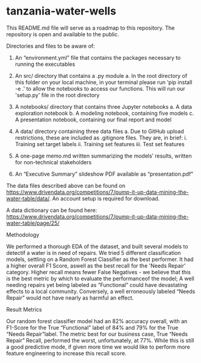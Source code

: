 # tanzania-water-wells

This README.md file will serve as a roadmap to this repository. The repository is open and available to the public.

Directories and files to be aware of:

1. An “environment.yml” file that contains the packages necessary to running the executables

2. An src/ directory that contains a .py module
  a. In the root directory of this folder on your local machine, in your terminal please run 'pip install -e .'  to allow the notebooks to access our functions. This will run our 'setup.py' file in the root directory

2. A notebooks/ directory that contains three Jupyter notebooks
  a. A data exploration notebook
  b. A modeling notebook, containing five models
  c. A presentation notebook, containing our final report and model 

3. A data/ directory containing three data files
  a. Due to GitHub upload restrictions, these are included as .gitignore files. They are, in brief:
    i. Training set target labels
    ii. Training set features
    iii. Test set features
    
4. A one-page memo.md written summarizing the models’ results, written for non-technical stakeholders

5. An “Executive Summary” slideshow PDF available as “presentation.pdf”

The data files described above can be found on https://www.drivendata.org/competitions/7/pump-it-up-data-mining-the-water-table/data/​. An account setup is required for download. 

A data dictionary can be found here: https://www.drivendata.org/competitions/7/pump-it-up-data-mining-the-water-table/page/25/

Methodology

  We performed a thorough EDA of the dataset, and built several models to detectif a water is in need of repairs. We tried 5 different classification models, settling on a Random Forest Classifier as the best performer. It had a higher overall F1 Score, aswell as the best recall for the 'Needs Repair' category. Higher recall means fewer False Negatives - we believe that this is the best metric by which to evaluate the performanceof the model; A well needing repairs yet being labeled as “Functional” could have devastating effects to a local community. Conversely, a well erroneously labeled “Needs Repair” would not have nearly as harmful an effect.

Result Metrics

  Our random forest classifier model had an 82% accuracy overall, with an F1-Score for the True “Functional” label of 84% and 79% for the True “Needs Repair”label. The metric best for our business case, True “Needs Repair” Recall, performed the worst, unfortunately, at 77%. While this is still a good predictive mode, if given more time we would like to perform more feature engineering to increase this recall score.
